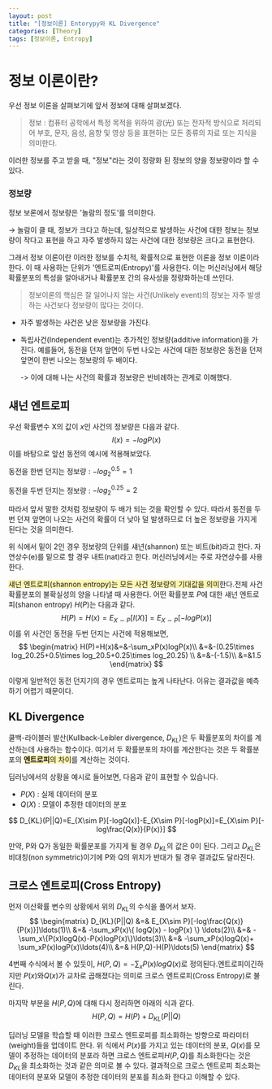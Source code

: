 ```yaml
---
layout: post
title: "[정보이론] Entorypy와 KL Divergence"
categories: [Theory]
tags: [정보이론, Entropy]
---
```



# 정보 이론이란?

우선 정보 이론을 살펴보기에 앞서 정보에 대해 살펴보겠다.
> 정보 : 컴퓨터 공학에서 특정 목적을 위하여 광(光) 또는 전자적 방식으로 처리되어 부호, 문자, 음성, 음향 및 영상 등을 표현하는 모든 종류의 자료 또는 지식을 의미한다.

이러한 정보를 주고 받을 때, "정보"라는 것이 정량화 된 정보의 양을 정보량이라 할 수 있다.

### 정보량
정보 보론에서 정보량은 '놀람의 정도'를 의미한다. 

$\to$ 놀람이 클 때, 정보가 크다고 하는데, 일상적으로 발생하는 사건에 대한 정보는 정보량이 작다고 표현을 하고 자주 발생하지 않는 사건에 대한 정보량은 크다고 표현한다.

그래서 정보 이론이란 이러한 정보를 수치적, 확률적으로 표현한 이론을 정보 이론이라 한다.
이 때 사용하는 단위가 '엔트로피(Entropy)'를 사용한다.
이는 머신러닝에서 해당 확률분포의 특성을 알아내거나 확률분포 간의 유사성을 정량화하는데 쓰인다.

>정보이론의 핵심은 잘 일어나지 않는 사건(Unlikely event)의 정보는 자주 발생하는 사건보다 정보량이 많다는 것이다. 

- 자주 발생하는 사건은 낮은 정보량을 가진다.
- 독립사건(Independent event)는 추가적인 정보량(additive information)을 가진다. 예를들어, 동전을 던져 앞면이 두번 나오는 사건에 대한 정보량은 동전을 던져 앞면이 한번 나오는 정보량의 두 배이다.

    -> 이에 대해 나는 사건의 확률과 정보량은 반비례하는 관계로 이해했다.


## 섀넌 엔트로피
우선 확률변수 X의 값이 $x$인 사건의 정보량은 다음과 같다.
$$
I(x) = -logP(x)
$$
이를 바탕으로 앞선 동전의 예시에 적용해보았다.

동전을 한번 던지는 정보량 : $-log_2^{0.5}=1$

동전을 두번 던지는 정보량 : $-log_2^{0.25}=2$

따라서 앞서 말한 것처럼 정보량이 두 배가 되는 것을 확인할 수 있다. 따라서 동전을 두번 던져 앞면이 나오는 사건의 확률이 더 낮아 덜 발생하므로 더 높은 정보량을 가지게 된다는 것을 의미한다.

위 식에서 밑이 2인 경우 정보량의 단위를 섀년(shannon) 또는 비트(bit)라고 한다. 자연상수(e)를 밑으로 할 경우 내트(nat)라고 한다. 머신러닝에서는 주로 자연상수를 사용한다. 

<span style='background-color: #fff5b1'>섀넌 엔트로피(shannon entropy)는 모든 사건 정보량의 기대값을 의미</span>한다.전체 사건 확률분포의 불확실성의 양을 나타낼 때 사용한다. 어떤 확률분포 $P$에 대한 섀넌 엔트로피(shanon entropy) $H(P)$는 다음과 같다.
$$
H(P)=H(x)=E_{X\sim P}[I(X)]=E_{X\sim P}[-logP(x)]
$$
이를 위 사건인 동전을 두번 던지는 사건에 적용해보면,
$$
\begin{matrix}
H(P)=H(x)&=&-\sum_xP(x)logP(x)\\
         &=&-(0.25\times log_20.25+0.5\times log_20.5+0.25\times log_20.25) \\
         &=&-(-1.5)\\
         &=&1.5
\end{matrix}
$$

이렇게 일반적인 동전 던지기의 경우 엔트로피는 높게 나타난다. 이유는 결과값을 예측하기 어렵기 때문이다.

## KL Divergence
쿨백-라이블러 발산(Kullback-Leibler divergence, $D_{KL}$)은 두 확률분포의 차이를 계산하는데 사용하는 함수이다. 여기서 두 확률분포의 차이를 계산한다는 것은 두 확률분포의 <span style='background-color: #fff5b1'>**엔트로피**의 차이</span>를 계산하는 것이다.

딥러닝에서의 상황을 예시로 들어보면, 다음과 같이 표현할 수 있습니다.
- $P(X)$ : 실제 데이터의 분포
- $Q(X)$ : 모델이 추정한 데이터의 분포

$$
D_{KL}(P||Q)=E_{X\sim P}[-logQ(x)]-E_{X\sim P}[-logP(x)]=E_{X\sim P}[-log\frac{Q(x)}{P(x)}]
$$

만약, P와 Q가 동일한 확률분포를 가지게 될 경우 $D_{KL}$의 값은 0이 된다. 그리고 $D_{KL}$은 비대칭(non symmetric)이기에 P와 Q의 위치가 반대가 될 경우 결과값도 달라진다.

## 크로스 엔트로피(Cross Entropy)
먼저 이산확률 변수의 상황에서 위의 $D_{KL}$의 수식을 풀어서 보자.
$$
\begin{matrix}
D_{KL}(P||Q) &=& E_{X\sim P}[-log\frac{Q(x)}{P(x)}]\ldots(1)\\
       &=& -\sum_xP(x)\{ logQ(x) - logP(x) \} \ldots(2)\\
       &=& -\sum_x\{P(x)logQ(x)-P(x)logP(x)\}\ldots(3)\\
       &=& -\sum_xP(x)logQ(x)+ \sum_xP(x)logP(x)\ldots(4)\\
       &=& H(P,Q)-H(P)\ldots(5)
\end{matrix}
$$


4번째 수식에서 볼 수 있듯이, $H(P,Q) = -\sum_xP(x)logQ(x)$로 정의된다.엔트로피이긴하지만 $P(x)$와$Q(x)$가 교차로 곱해졌다는 의미로 크로스 엔트로피(Cross Entropy)로 불린다.

마지막 부분을 $H(P,Q)$에 대해 다시 정리하면 아래의 식과 같다.
$$
H(P,Q)=H(P)+D_{KL}(P||Q)
$$

딥러닝 모델을 학습할 때 이러한 크로스 엔트로피를 최소화하는 방향으로 파라미터(weight)들을 업데이트 한다. 위 식에서 $P(x)$를 가지고 있는 데이터의 분포, $Q(x)$를 모델이 추정하는 데이터의 분포라 하면 크로스 엔트로피$H(P,Q)$를 최소화한다는 것은 $D_{KL}$을 최소화하는 것과 같은 의미로 볼 수 있다. 결과적으로 크로스 엔트로피 최소화는 데이터의 분포와 모델이 추정한 데이터의 분포를 최소화 한다고 이해할 수 있다.
